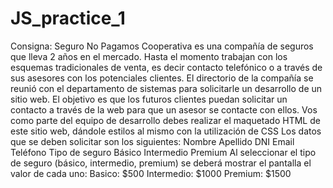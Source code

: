 # JS_practice_1
 Consigna:  Seguro No Pagamos Cooperativa es una compañía de seguros que lleva 2 años en el mercado. Hasta el momento trabajan con los esquemas tradicionales de venta, es decir contacto telefónico o a través de sus asesores con los potenciales clientes.  El directorio de la compañía se reunió con el departamento de sistemas para solicitarle un desarrollo de un sitio web. El objetivo es que los futuros clientes puedan solicitar un contacto a través de la web para que un asesor se contacte con ellos.  Vos como parte del equipo de desarrollo debes realizar el maquetado HTML de este sitio web, dándole estilos al mismo con la utilización de CSS  Los datos que se deben solicitar son los siguientes:      Nombre     Apellido     DNI     Email     Teléfono     Tipo de seguro      Básico     Intermedio     Premium   Al seleccionar el tipo de seguro (básico, intermedio, premium) se deberá mostrar el pantalla el valor de cada uno:      Basico: $500     Intermedio: $1000     Premium: $1500
